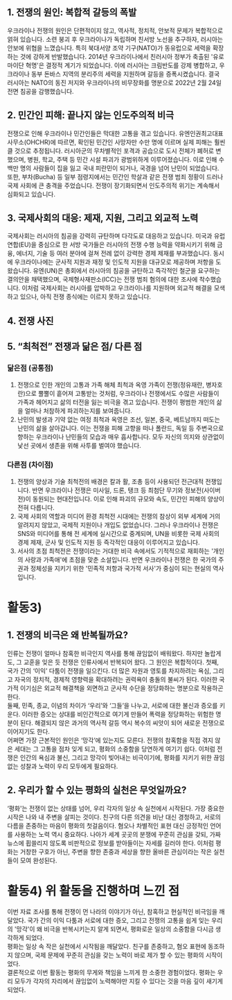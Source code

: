 ## 1. 전쟁의 원인: 복합적 갈등의 폭발
우크라이나 전쟁의 원인은 단편적이지 않고, 역사적, 정치적, 안보적 문제가 복합적으로 얽혀 있습니다. 소련 붕괴 후 우크라이나가 독립하며 친서방 노선을 추구하자, 러시아는 안보에 위협을 느꼈습니다. 특히 북대서양 조약 기구(NATO)가 동유럽으로 세력을 확장하는 것에 강하게 반발했습니다. 2014년 우크라이나에서 친러시아 정부가 축출된 '유로마이단 혁명'은 결정적 계기가 되었습니다. 이에 러시아는 크림반도를 강제 병합하고, 우크라이나 동부 돈바스 지역의 분리주의 세력을 지원하며 갈등을 증폭시켰습니다. 결국 러시아는 NATO의 동진 저지와 우크라이나의 비무장화를 명분으로 2022년 2월 24일 전면 침공을 감행했습니다.
## 2. 민간인 피해: 끝나지 않는 인도주의적 비극
전쟁으로 인해 우크라이나 민간인들은 막대한 고통을 겪고 있습니다. 유엔인권최고대표사무소(OHCHR)에 따르면, 확인된 민간인 사망자만 수만 명에 이르며 실제 피해는 훨씬 클 것으로 추정됩니다. 러시아군의 무차별적인 포격과 공습으로 도시 전체가 폐허로 변했으며, 병원, 학교, 주택 등 민간 시설 파괴가 광범위하게 이루어졌습니다. 이로 인해 수백만 명의 사람들이 집을 잃고 국내 피란민이 되거나, 국경을 넘어 난민이 되었습니다. 또한, 부차(Bucha) 등 일부 점령지에서는 민간인 학살과 같은 전쟁 범죄 정황이 드러나 국제 사회에 큰 충격을 주었습니다. 전쟁이 장기화되면서 인도주의적 위기는 계속해서 심화되고 있습니다.
## 3. 국제사회의 대응: 제재, 지원, 그리고 외교적 노력
국제사회는 러시아의 침공을 강력히 규탄하며 다각도로 대응하고 있습니다. 미국과 유럽연합(EU)을 중심으로 한 서방 국가들은 러시아의 전쟁 수행 능력을 약화시키기 위해 금융, 에너지, 기술 등 여러 분야에 걸쳐 전례 없이 강력한 경제 제재를 부과했습니다. 동시에 우크라이나에는 군사적 지원과 재정 및 인도적 지원을 대규모로 제공하며 저항을 도왔습니다. 유엔(UN)은 총회에서 러시아의 침공을 규탄하고 즉각적인 철군을 요구하는 결의안을 채택했으며, 국제형사재판소(ICC)는 전쟁 범죄 혐의에 대한 조사에 착수했습니다. 이처럼 국제사회는 러시아를 압박하고 우크라이나를 지원하며 외교적 해결을 모색하고 있으나, 아직 전쟁 종식에는 이르지 못하고 있습니다.
## 4. 전쟁 사진

## 5. “최척전” 전쟁과 닮은 점/ 다른 점
### 닮은점 (공통점)
1.	전쟁으로 인한 개인의 고통과 가족 해체 최척과 옥영 가족이 전쟁(정유재란, 병자호란)으로 뿔뿔이 흩어져 고통받는 것처럼, 우크라이나 전쟁에서도 수많은 사람들이 가족과 헤어지고 삶의 터전을 잃는 비극을 겪고 있습니다. 전쟁이 평범한 개인의 삶을 얼마나 처참하게 파괴하는지를 보여줍니다.
2.	난민의 발생과 기약 없는 여정 최척과 옥영은 조선, 일본, 중국, 베트남까지 떠도는 난민의 삶을 살아갑니다. 이는 전쟁을 피해 고향을 떠나 폴란드, 독일 등 주변국으로 향하는 우크라이나 난민들의 모습과 매우 흡사합니다. 모두 자신의 의지와 상관없이 낯선 곳에서 생존을 위해 사투를 벌여야 했습니다.
### 다른점 (차이점)
1.	전쟁의 양상과 기술 최척전의 배경은 칼과 활, 조총 등이 사용되던 전근대적 전쟁입니다. 반면 우크라이나 전쟁은 미사일, 드론, 탱크 등 최첨단 무기와 정보전(사이버전)이 동원되는 현대전입니다. 이로 인해 파괴의 규모와 속도, 민간인 피해의 양상이 전혀 다릅니다.
2.	국제 사회의 역할과 미디어 환경 최척전 시대에는 전쟁의 참상이 외부 세계에 거의 알려지지 않았고, 국제적 지원이나 개입도 없었습니다. 그러나 우크라이나 전쟁은 SNS와 미디어를 통해 전 세계에 실시간으로 중계되며, UN을 비롯한 국제 사회의 경제 제재, 군사 및 인도적 지원 등 즉각적인 대응이 이루어지고 있습니다.  
3.	서사의 초점 최척전은 전쟁이라는 거대한 비극 속에서도 기적적으로 재회하는 '개인의 사랑과 가족애'에 초점을 맞춘 소설입니다. 반면 우크라이나 전쟁은 한 국가의 주권과 정체성을 지키기 위한 '민족적 저항과 국가적 서사'가 중심이 되는 현실의 역사입니다.

# 활동3)
## 1. 전쟁의 비극은 왜 반복될까요?
인류는 전쟁이 얼마나 참혹한 비극인지 역사를 통해 끊임없이 배워왔다. 하지만 놀랍게도, 그 교훈을 잊은 듯 전쟁은 인류사에서 반복되어 왔다. 그 원인은 복합적이다.
첫째, 국가 간의 ‘이익’ 다툼이 전쟁을 일으킨다. 더 많은 자원과 영토를 차지하려는 욕심, 그리고 자국의 정치적, 경제적 영향력을 확대하려는 권력욕이 충돌의 불씨가 된다. 이러한 국가적 이기심은 외교적 해결책을 외면하고 군사적 수단을 정당화하는 명분으로 작용하곤 한다.  
둘째, 민족, 종교, 이념의 차이가 ‘우리’와 ‘그들’을 나누고, 서로에 대한 불신과 증오를 키운다. 이러한 증오는 상대를 비인간적으로 여기게 만들어 폭력을 정당화하는 위험한 명분이 된다. 해결되지 않은 과거의 역사적 갈등 역시 복수의 씨앗이 되어 새로운 전쟁으로 이어지기도 한다.  
어쩌면 가장 근본적인 원인은 ‘망각’에 있는지도 모른다. 전쟁의 참혹함을 직접 겪지 않은 세대는 그 고통을 점차 잊게 되고, 평화의 소중함을 당연하게 여기기 쉽다. 이처럼 전쟁은 인간의 욕심과 불신, 그리고 망각이 빚어내는 비극이기에, 평화를 지키기 위한 끊임없는 성찰과 노력이 우리 모두에게 필요하다.

## 2. 우리가 할 수 있는 평화의 실천은 무엇일까요?
‘평화'는 전쟁이 없는 상태를 넘어, 우리 각자의 일상 속 실천에서 시작된다.
가장 중요한 시작은 나와 내 주변을 살피는 것이다. 친구의 다른 의견을 비난 대신 경청하고, 서로의 다름을 존중하는 마음이 평화의 첫걸음이다. 혐오나 차별적인 표현 대신 긍정적인 언어를 사용하는 노력 역시 중요하다.
나아가 세계 곳곳의 분쟁에 꾸준히 관심을 갖되, 가짜뉴스에 휩쓸리지 않도록 비판적으로 정보를 받아들이는 자세를 길러야 한다.
이처럼 평화는 거창한 구호가 아닌, 주변을 향한 존중과 세상을 향한 올바른 관심이라는 작은 실천들이 모여 완성된다.

# 활동4) 위 활동을 진행하며 느낀 점
이번 자료 조사를 통해 전쟁이 먼 나라의 이야기가 아닌, 참혹하고 현실적인 비극임을 깨달았다. 국가 간의 이익 다툼과 서로에 대한 증오, 그리고 전쟁의 고통을 쉽게 잊는 우리의 '망각'이 왜 비극을 반복시키는지 알게 되면서, 평화로운 일상의 소중함을 다시금 생각하게 되었다.  
평화는 일상 속 작은 실천에서 시작됨을 깨달았다. 친구를 존중하고, 혐오 표현에 동조하지 않으며, 국제 문제에 꾸준히 관심을 갖는 노력이 바로 제가 할 수 있는 평화의 시작이었다.  
결론적으로 이번 활동는 평화의 무게와 책임을 느끼게 한 소중한 경험이었다. 평화는 우리 모두가 각자의 자리에서 끊임없이 노력해야만 지킬 수 있다는 것을 마음 깊이 새기게 되었다.
